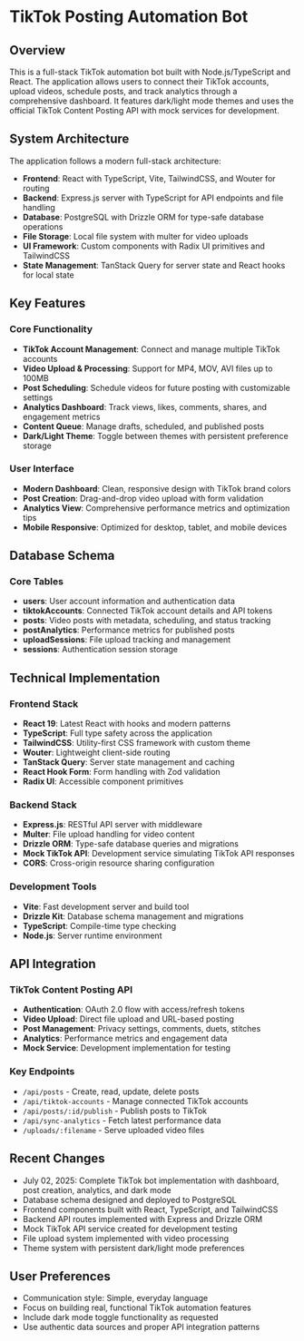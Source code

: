 # TikTok Posting Automation Bot

## Overview

This is a full-stack TikTok automation bot built with Node.js/TypeScript and React. The application allows users to connect their TikTok accounts, upload videos, schedule posts, and track analytics through a comprehensive dashboard. It features dark/light mode themes and uses the official TikTok Content Posting API with mock services for development.

## System Architecture

The application follows a modern full-stack architecture:

- **Frontend**: React with TypeScript, Vite, TailwindCSS, and Wouter for routing
- **Backend**: Express.js server with TypeScript for API endpoints and file handling
- **Database**: PostgreSQL with Drizzle ORM for type-safe database operations
- **File Storage**: Local file system with multer for video uploads
- **UI Framework**: Custom components with Radix UI primitives and TailwindCSS
- **State Management**: TanStack Query for server state and React hooks for local state

## Key Features

### Core Functionality
- **TikTok Account Management**: Connect and manage multiple TikTok accounts
- **Video Upload & Processing**: Support for MP4, MOV, AVI files up to 100MB
- **Post Scheduling**: Schedule videos for future posting with customizable settings
- **Analytics Dashboard**: Track views, likes, comments, shares, and engagement metrics
- **Content Queue**: Manage drafts, scheduled, and published posts
- **Dark/Light Theme**: Toggle between themes with persistent preference storage

### User Interface
- **Modern Dashboard**: Clean, responsive design with TikTok brand colors
- **Post Creation**: Drag-and-drop video upload with form validation
- **Analytics View**: Comprehensive performance metrics and optimization tips
- **Mobile Responsive**: Optimized for desktop, tablet, and mobile devices

## Database Schema

### Core Tables
- **users**: User account information and authentication data
- **tiktokAccounts**: Connected TikTok account details and API tokens
- **posts**: Video posts with metadata, scheduling, and status tracking
- **postAnalytics**: Performance metrics for published posts
- **uploadSessions**: File upload tracking and management
- **sessions**: Authentication session storage

## Technical Implementation

### Frontend Stack
- **React 19**: Latest React with hooks and modern patterns
- **TypeScript**: Full type safety across the application
- **TailwindCSS**: Utility-first CSS framework with custom theme
- **Wouter**: Lightweight client-side routing
- **TanStack Query**: Server state management and caching
- **React Hook Form**: Form handling with Zod validation
- **Radix UI**: Accessible component primitives

### Backend Stack
- **Express.js**: RESTful API server with middleware
- **Multer**: File upload handling for video content
- **Drizzle ORM**: Type-safe database queries and migrations
- **Mock TikTok API**: Development service simulating TikTok API responses
- **CORS**: Cross-origin resource sharing configuration

### Development Tools
- **Vite**: Fast development server and build tool
- **Drizzle Kit**: Database schema management and migrations
- **TypeScript**: Compile-time type checking
- **Node.js**: Server runtime environment

## API Integration

### TikTok Content Posting API
- **Authentication**: OAuth 2.0 flow with access/refresh tokens
- **Video Upload**: Direct file upload and URL-based posting
- **Post Management**: Privacy settings, comments, duets, stitches
- **Analytics**: Performance metrics and engagement data
- **Mock Service**: Development implementation for testing

### Key Endpoints
- `/api/posts` - Create, read, update, delete posts
- `/api/tiktok-accounts` - Manage connected TikTok accounts
- `/api/posts/:id/publish` - Publish posts to TikTok
- `/api/sync-analytics` - Fetch latest performance data
- `/uploads/:filename` - Serve uploaded video files

## Recent Changes

- July 02, 2025: Complete TikTok bot implementation with dashboard, post creation, analytics, and dark mode
- Database schema designed and deployed to PostgreSQL
- Frontend components built with React, TypeScript, and TailwindCSS
- Backend API routes implemented with Express and Drizzle ORM
- Mock TikTok API service created for development testing
- File upload system implemented with video processing
- Theme system with persistent dark/light mode preferences

## User Preferences

- Communication style: Simple, everyday language
- Focus on building real, functional TikTok automation features
- Include dark mode toggle functionality as requested
- Use authentic data sources and proper API integration patterns